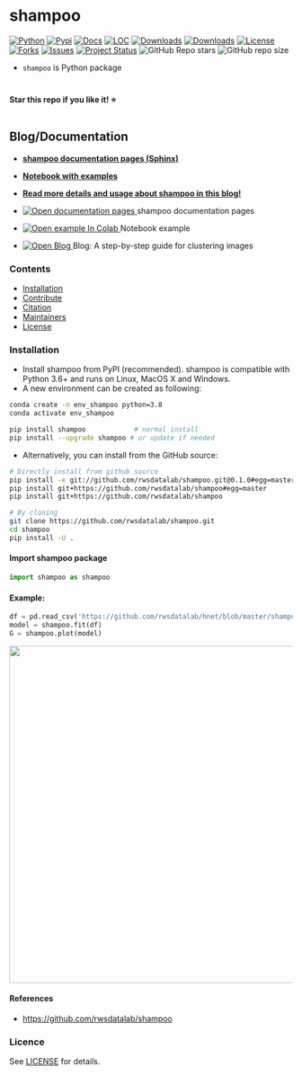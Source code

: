 # shampoo

[![Python](https://img.shields.io/pypi/pyversions/shampoo)](https://img.shields.io/pypi/pyversions/shampoo)
[![Pypi](https://img.shields.io/pypi/v/shampoo)](https://pypi.org/project/shampoo/)
[![Docs](https://img.shields.io/badge/Sphinx-Docs-Green)](https://rwsdatalab.github.io/shampoo/)
[![LOC](https://sloc.xyz/github/rwsdatalab/shampoo/?category=code)](https://github.com/rwsdatalab/shampoo/)
[![Downloads](https://static.pepy.tech/personalized-badge/shampoo?period=month&units=international_system&left_color=grey&right_color=brightgreen&left_text=PyPI%20downloads/month)](https://pepy.tech/project/shampoo)
[![Downloads](https://static.pepy.tech/personalized-badge/shampoo?period=total&units=international_system&left_color=grey&right_color=brightgreen&left_text=Downloads)](https://pepy.tech/project/shampoo)
[![License](https://img.shields.io/badge/license-MIT-green.svg)](https://github.com/rwsdatalab/shampoo/blob/master/LICENSE)
[![Forks](https://img.shields.io/github/forks/rwsdatalab/shampoo.svg)](https://github.com/rwsdatalab/shampoo/network)
[![Issues](https://img.shields.io/github/issues/rwsdatalab/shampoo.svg)](https://github.com/rwsdatalab/shampoo/issues)
[![Project Status](http://www.repostatus.org/badges/latest/active.svg)](http://www.repostatus.org/#active)
![GitHub Repo stars](https://img.shields.io/github/stars/rwsdatalab/shampoo)
![GitHub repo size](https://img.shields.io/github/repo-size/rwsdatalab/shampoo)


* ``shampoo`` is Python package

# 
**Star this repo if you like it! ⭐️**
#


## Blog/Documentation

* [**shampoo documentation pages (Sphinx)**](https://rwsdatalab.github.io/shampoo/)
* [**Notebook with examples**](https://colab.research.google.com/github/rwsdatalab/shampoo/blob/master/notebooks/shampoo.ipynb)
* [**Read more details and usage about shampoo in this blog!**](https://towardsdatascience.com/shampoo)

* <a href="https://rwsdatalab.github.io/shampoo/"> <img src="https://img.shields.io/badge/Sphinx-Docs-Green" alt="Open documentation pages"/> </a> shampoo documentation pages 
* <a href="https://colab.research.google.com/github/rwsdatalab/shampoo/blob/master/notebooks/shampoo.ipynb"> <img src="https://colab.research.google.com/assets/colab-badge.svg" alt="Open example In Colab"/> </a> Notebook example 
* <a href="https://towardsdatascience.com/a-step-by-step-guide-for-clustering-images-4b45f9906128"> <img src="https://img.shields.io/badge/Medium-Blog-blue" alt="Open Blog"/> </a> Blog: A step-by-step guide for clustering images 


### Contents
- [Installation](#-installation)
- [Contribute](#-contribute)
- [Citation](#-citation)
- [Maintainers](#-maintainers)
- [License](#-copyright)

### Installation
* Install shampoo from PyPI (recommended). shampoo is compatible with Python 3.6+ and runs on Linux, MacOS X and Windows. 
* A new environment can be created as following:

```bash
conda create -n env_shampoo python=3.8
conda activate env_shampoo
```

```bash
pip install shampoo            # normal install
pip install --upgrade shampoo # or update if needed
```

* Alternatively, you can install from the GitHub source:
```bash
# Directly install from github source
pip install -e git://github.com/rwsdatalab/shampoo.git@0.1.0#egg=master
pip install git+https://github.com/rwsdatalab/shampoo#egg=master
pip install git+https://github.com/rwsdatalab/shampoo

# By cloning
git clone https://github.com/rwsdatalab/shampoo.git
cd shampoo
pip install -U .
```  

#### Import shampoo package
```python
import shampoo as shampoo
```

#### Example:
```python
df = pd.read_csv('https://github.com/rwsdatalab/hnet/blob/master/shampoo/data/example_data.csv')
model = shampoo.fit(df)
G = shampoo.plot(model)
```
<p align="center">
  <img src="https://github.com/rwsdatalab/shampoo/blob/master/docs/figs/fig1.png" width="600" />
  
</p>


#### References
* https://github.com/rwsdatalab/shampoo

### Licence
See [LICENSE](LICENSE) for details.
